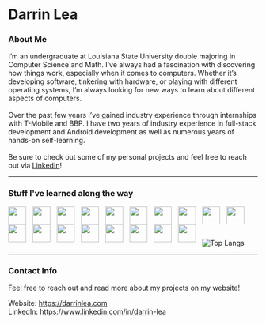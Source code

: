 # Darrin Lea
<!-- put a custom header -->

### About Me
I’m an undergraduate at Louisiana State University double majoring in Computer Science and Math. I’ve always had a fascination with discovering how things work, especially when it comes to computers. Whether it’s developing software, tinkering with hardware, or playing with different operating systems, I’m always looking for new ways to learn about different aspects of computers. 
<br/>
<br/>
Over the past few years I’ve gained industry experience through internships with T-Mobile and BBP. I have two years of industry experience in full-stack development and Android development as well as numerous years of hands-on self-learning.
<br/>
<br/>
Be sure to check out some of my personal projects and feel free to reach out via [LinkedIn](https://www.linkedin.com/in/darrin-lea)!

----

### Stuff I've learned along the way

<img align="left" width="36px" style="padding-right:10px;" src="https://cdn.jsdelivr.net/gh/devicons/devicon/icons/androidstudio/androidstudio-original.svg"/>
<img align="left" width="36px" style="padding-right:10px;" src="https://cdn.jsdelivr.net/gh/devicons/devicon/icons/android/android-plain.svg" />
<img align="left" width="36px" style="padding-right:10px;" src="https://cdn.jsdelivr.net/gh/devicons/devicon/icons/kotlin/kotlin-original.svg"/>
<img align="left" width="36px" style="padding-right:10px;" src="https://cdn.jsdelivr.net/gh/devicons/devicon/icons/python/python-original.svg" />
<img align="left" width="36px" style="padding-right:10px;" src="https://cdn.jsdelivr.net/gh/devicons/devicon/icons/java/java-original.svg" />
<img align="left" width="36px" style="padding-right:10px;" src="https://cdn.jsdelivr.net/gh/devicons/devicon/icons/react/react-original.svg" />
<img align="left" width="36px" style="padding-right:10px;" src="https://cdn.jsdelivr.net/gh/devicons/devicon/icons/javascript/javascript-original.svg"  />
<img align="left" width="36px" style="padding-right:10px;" src="https://cdn.jsdelivr.net/gh/devicons/devicon/icons/typescript/typescript-original.svg"/>
<img align="left" width="36px" style="padding-right:10px;" src="https://cdn.jsdelivr.net/gh/devicons/devicon/icons/html5/html5-original-wordmark.svg"  />
<img align="left" width="36px" style="padding-right:10px;" src="https://cdn.jsdelivr.net/gh/devicons/devicon/icons/css3/css3-original-wordmark.svg"  />
<img align="left" width="36px" style="padding-right:10px;" src="https://cdn.jsdelivr.net/gh/devicons/devicon/icons/docker/docker-original.svg"  />
<img align="left" width="36px" style="padding-right:10px;" src="https://cdn.jsdelivr.net/gh/devicons/devicon/icons/c/c-original.svg" />
<img align="left" width="36px" style="padding-right:10px;" src="https://cdn.jsdelivr.net/gh/devicons/devicon/icons/csharp/csharp-original.svg"  />
<img align="left" width="36px" style="padding-right:10px;" src="https://cdn.jsdelivr.net/gh/devicons/devicon/icons/dot-net/dot-net-original.svg" />
<img align="left" width="36px" style="padding-right:10px;" src="https://cdn.jsdelivr.net/gh/devicons/devicon/icons/mysql/mysql-original-wordmark.svg"  />
<img align="left" width="36px" style="padding-right:10px;" src="https://cdn.jsdelivr.net/gh/devicons/devicon/icons/amazonwebservices/amazonwebservices-original.svg"/>
<img align="left" width="36px" style="padding-right:10px;" src="https://cdn.jsdelivr.net/gh/devicons/devicon/icons/linux/linux-original.svg"  />
<!-- <img align="left" width="36px" style="padding-right:10px;" src="https://cdn.jsdelivr.net/gh/devicons/devicon/icons/figma/figma-original.svg" /> -->
<!-- <img align="left" width="36px" style="padding-right:10px;" src="https://cdn.jsdelivr.net/gh/devicons/devicon/icons/git/git-original.svg"  /> -->
<img align="left" width="36px" style="padding-right:10px;" src="https://cdn.jsdelivr.net/gh/devicons/devicon/icons/jira/jira-original.svg" />
<!-- <img align="left" width="36px" style="padding-right:10px;" src="https://cdn.jsdelivr.net/gh/devicons/devicon/icons/visualstudio/visualstudio-plain.svg" /> -->

<br/>
<br/>
<br/>

![Top Langs](https://github-readme-stats.vercel.app/api/top-langs/?username=dlea8&layout=compact&exclude_repo=SnakeAI-Swift&langs_count=8)
<br/>

----

### Contact Info

Feel free to reach out and read more about my projects on my website!

Website: https://darrinlea.com <br/>
LinkedIn: https://www.linkedin.com/in/darrin-lea <br/>



<!--
**dlea8/dlea8** is a ✨ _special_ ✨ repository because its `README.md` (this file) appears on your GitHub profile.

Here are some ideas to get you started:

- 🔭 I’m currently working on ...
- 🌱 I’m currently learning ...
- 👯 I’m looking to collaborate on ...
- 🤔 I’m looking for help with ...
- 💬 Ask me about ...
- 📫 How to reach me: ...
- 😄 Pronouns: ...
- ⚡ Fun fact: ...
-->
